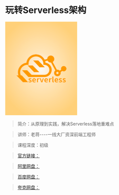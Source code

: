# 玩转Serverless架构

![img](../../assets/CgpVE1_giICAEoTzAABHe3l-_iI699.png)

> 简介：从原理到实践，解决Serverless落地重难点

> 讲师：老蒋----一线大厂资深前端工程师

> 课程深度：初级

> [官方链接：]()

> [阿里网盘：]()

> [百度网盘：]()

> [夸克网盘：]()
